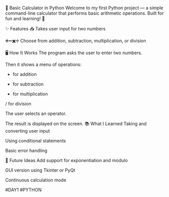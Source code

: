 🧮 Basic Calculator in Python
Welcome to my first Python project — a simple command-line calculator that performs basic arithmetic operations. Built for fun and learning! 🚀

✨ Features
📥 Takes user input for two numbers

➕➖✖️➗ Choose from addition, subtraction, multiplication, or division

🖥️ How It Works
The program asks the user to enter two numbers.

Then it shows a menu of operations:

 + for addition

 - for subtraction

 * for multiplication

 / for division

The user selects an operator.

The result is displayed on the screen.
📚 What I Learned
Taking and converting user input

Using conditional statements

Basic error handling

🚧 Future Ideas
Add support for exponentiation and modulo

GUI version using Tkinter or PyQt

Continuous calculation mode

#DAY1 #PYTHON
